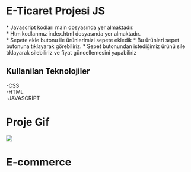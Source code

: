 <h1> E-Ticaret Projesi JS </h1>

<p>
  * Javascript kodları main dosyasında yer almaktadır. <br>
  * Htm kodlarımız index.html dosyasında yer almaktadır.<br>
  * Sepete ekle butonu ile ürünlerimizi sepete ekledik
  * Bu ürünleri sepet butonuna tıklayarak görebiliriz.
  * Sepet butonundan istediğimiz ürünü sile tıklayarak silebiliriz ve fiyat güncellemesini yapabiliriz
<br>
</p>


<h2>Kullanilan Teknolojiler</h2>

-CSS  <br>
-HTML<br>
-JAVASCRİPT<br>

<h1>Proje Gif</h1>

<img src="etıcaret.gif">

# E-commerce
